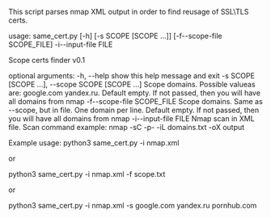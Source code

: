This script parses nmap XML output in order to find reusage of SSL\TLS certs.

usage: same_cert.py [-h] [-s SCOPE [SCOPE ...]] [-f--scope-file SCOPE_FILE] -i--input-file FILE

Scope certs finder v0.1

optional arguments:
  -h, --help            show this help message and exit
  -s SCOPE [SCOPE ...], --scope SCOPE [SCOPE ...]
                        Scope domains. Possible valueas are: google.com yandex.ru. Default empty. If not passed, then you will have all domains from nmap
  -f--scope-file SCOPE_FILE
                        Scope domains. Same as --scope, but in file. One domain per line. Default empty. If not passed, then you will have all domains from nmap
  -i--input-file FILE   Nmap scan in XML file. Scan command example: nmap -sC -p- -iL domains.txt -oX output

Example usage:
python3 same_cert.py -i nmap.xml

or

python3 same_cert.py -i nmap.xml -f scope.txt

or

python3 same_cert.py -i nmap.xml -s google.com yandex.ru pornhub.com